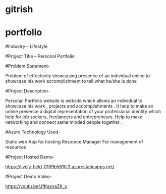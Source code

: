 # gitrish
# portfolio
#Industry – Lifestyle


#Project Title – Personal Portfolio 


#Problem Statement-

Problem of effectively showcasing  presence of an individual online to showcase his work accomplishment to tell what he/she is done


#Project Description-

Personal Portfolio website is website which allows an individual to showcase his work , projects and accomplishments . It help to make an online presence a digital representation  of your professional  identity which help for job seekers,  freelancers and entrepreneurs. Help to make networking and connect same minded people together .


#Azure Technology Used-

Static web App for hosting
Resource Manager For management of resources


#Project Hosted Demo-

https://lively-field-0109b5810.3.azurestaticapps.net/


#Project Demo Video-

https://youtu.be/JfKgxvaZK_o

     
